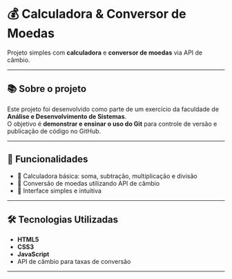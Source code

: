 # 💰 Calculadora & Conversor de Moedas

Projeto simples com **calculadora** e **conversor de moedas** via API de câmbio.

---

## 📚 Sobre o projeto
Este projeto foi desenvolvido como parte de um exercício da faculdade de **Análise e Desenvolvimento de Sistemas**.  
O objetivo é **demonstrar e ensinar o uso do Git** para controle de versão e publicação de código no GitHub.

---

## 🚀 Funcionalidades
- 🧮 Calculadora básica: soma, subtração, multiplicação e divisão  
- 💱 Conversão de moedas utilizando API de câmbio  
- 🎨 Interface simples e intuitiva

---

## 🛠 Tecnologias Utilizadas
- **HTML5**  
- **CSS3**  
- **JavaScript**  
- API de câmbio para taxas de conversão

---
